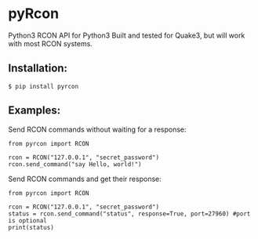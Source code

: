 # pyRcon
Python3 RCON API for Python3
Built and tested for Quake3, but will work with most RCON systems.

## Installation:

`$ pip install pyrcon`

## Examples:

Send RCON commands without waiting for a response:
```
from pyrcon import RCON

rcon = RCON("127.0.0.1", "secret_password") 
rcon.send_command("say Hello, world!")
```

Send RCON commands and get their response:
```
from pyrcon import RCON

rcon = RCON("127.0.0.1", "secret_password")
status = rcon.send_command("status", response=True, port=27960) #port is optional
print(status)
```
